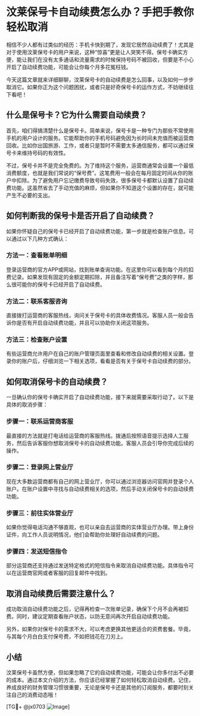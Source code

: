 # 汶莱保号卡自动续费怎么办？手把手教你轻松取消

相信不少人都有过类似的经历：手机卡快到期了，发现它居然自动续费了！尤其是对于使用汶莱保号卡的用户来说，这种“惊喜”更是让人哭笑不得。保号卡确实方便，能让我们在没有太多通话和流量需求的时候保持号码不被回收，但要是不小心开启了自动续费功能，可能会让你每个月多花冤枉钱。

今天这篇文章就来详细聊聊，汶莱保号卡的自动续费是怎么回事，以及如何一步步取消它。如果你正为这个问题困扰，或者只是好奇保号卡的运作方式，不妨继续往下看吧！

## 什么是保号卡？它为什么需要自动续费？

首先，咱们得搞清楚什么是保号卡。简单来说，保号卡是一种专门为那些不常使用手机的用户设计的服务。它能帮助你的手机号码避免因为长时间未充值而被运营商回收。比如你出国旅游、工作，或者只是暂时不需要太多通信服务，都可以通过保号卡来维持号码的有效性。

不过，保号卡并不是完全免费的。为了维持这个服务，运营商通常会设置一个最低消费额度，也就是我们常说的“保号费”。这笔费用一般会在每月固定时间从你的账户中扣除。为了避免用户忘记缴费导致号码失效，很多保号卡都默认设置了自动续费功能。这虽然省去了手动充值的麻烦，但如果你不知道这个设置的存在，就可能产生不必要的支出。

## 如何判断我的保号卡是否开启了自动续费？

如果你怀疑自己的保号卡已经开启了自动续费功能，第一步就是检查账户信息。可以通过以下几种方式确认：

### 方法一：查看账单明细
登录运营商的官方APP或网站，找到账单查询功能。在这里你可以看到每个月的扣费记录。如果发现有固定的金额定期扣除，并且备注写着“保号费”之类的字样，那么很可能你的保号卡已经开启了自动续费。

### 方法二：联系客服咨询
直接拨打运营商的客服热线，询问关于保号卡的具体收费情况。客服人员一般会告诉你是否有开启自动续费功能，并且可以协助你关闭这项服务。

### 方法三：检查账户设置
有些运营商允许用户在自己的账户管理页面里查看和修改自动续费的相关设置。登录你的账户后，仔细浏览一下相关选项，看看是否有关于保号卡自动续费的部分。

## 如何取消保号卡的自动续费？

一旦确认你的保号卡确实开启了自动续费功能，接下来就需要采取行动了。以下是具体的取消步骤：

### 步骤一：联系运营商客服
最直接的方法就是打电话给运营商的客服热线。拨通后按照语音提示选择人工服务，然后告诉客服你想取消保号卡的自动续费功能。客服人员会引导你完成后续的操作。

### 步骤二：登录网上营业厅
现在大多数运营商都有自己的网上营业厅，你可以通过浏览器访问官网并登录个人账户。在账户设置中寻找与自动续费相关的选项，然后手动关闭保号卡的自动续费功能。

### 步骤三：前往实体营业厅
如果你觉得电话沟通不够直观，也可以亲自去运营商的实体营业厅办理。带上身份证件，向工作人员说明情况，他们会帮助你处理好自动续费的问题。

### 步骤四：发送短信指令
部分运营商还支持通过发送特定格式的短信指令来取消自动续费功能。具体指令可以在运营商官网或者客服的回复邮件中找到。

## 取消自动续费后需要注意什么？

成功取消自动续费功能之后，记得再检查一次账单记录，确保下个月不会再被扣费。同时，建议定期查看账户状态，以防无意间再次开启自动续费功能。

另外，如果你对保号卡的需求不大，可以考虑更换其他更适合的资费套餐。毕竟，与其每个月白白支付保号费，不如把钱花在刀刃上。

## 小结

汶莱保号卡虽然方便，但如果忽略了它的自动续费功能，可能会让你多付出不必要的成本。通过本文介绍的方法，你应该已经掌握了如何轻松取消自动续费。记住，养成良好的财务管理习惯很重要，无论是保号卡还是其他的订阅服务，都要时刻关注自己的消费动态哦！

[TG💪+ @jx0703 ![Image](https://github.com/user-attachments/assets/dbca1d08-cadb-493c-b0ec-ad6f7a83f270)]